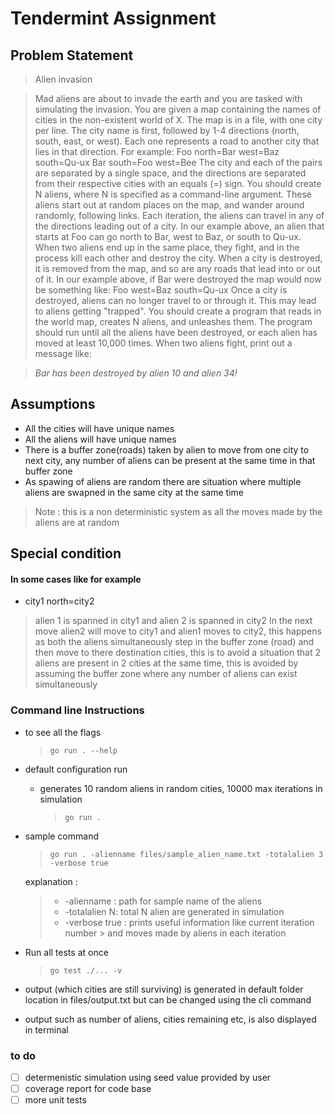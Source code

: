# Tendermint Assignment

## Problem Statement
> Alien invasion

>Mad aliens are about to invade the earth and you are tasked with simulating the
invasion.
You are given a map containing the names of cities in the non-existent world of
X. The map is in a file, with one city per line. The city name is first,
followed by 1-4 directions (north, south, east, or west). Each one represents a
road to another city that lies in that direction.
For example:
Foo north=Bar west=Baz south=Qu-ux
Bar south=Foo west=Bee
The city and each of the pairs are separated by a single space, and the
directions are separated from their respective cities with an equals (=) sign.
You should create N aliens, where N is specified as a command-line argument.
These aliens start out at random places on the map, and wander around randomly,
following links. Each iteration, the aliens can travel in any of the directions
leading out of a city. In our example above, an alien that starts at Foo can go
north to Bar, west to Baz, or south to Qu-ux.
When two aliens end up in the same place, they fight, and in the process kill
each other and destroy the city. When a city is destroyed, it is removed from
the map, and so are any roads that lead into or out of it.
In our example above, if Bar were destroyed the map would now be something
like:
Foo west=Baz south=Qu-ux
Once a city is destroyed, aliens can no longer travel to or through it. This
may lead to aliens getting "trapped".
You should create a program that reads in the world map, creates N aliens, and
unleashes them. The program should run until all the aliens have been
destroyed, or each alien has moved at least 10,000 times. When two aliens
fight, print out a message like:

> *Bar has been destroyed by alien 10 and alien 34!*

## Assumptions
- All the cities will have unique names
- All the aliens will have unique names  
- There is a buffer zone(roads) taken by alien to move from one city to next city, any number of aliens can be present at the same time in that buffer zone
- As spawing of aliens are random there are situation where multiple aliens are swapned in the same city at the same time 
> Note : this is a non deterministic system as all the moves made by the aliens are at random

## Special condition 
#### In some cases like for example 
- city1 north=city2
>alien 1 is spanned in city1 and alien 2 is spanned in city2 
In the next move alien2 will move to city1 and alien1 moves to city2, this happens as both the aliens simultaneously step in the buffer zone (road) and then move to there destination cities, this is to avoid a situation that 2 aliens are present in 2 cities at the same time, this is avoided by assuming the buffer zone where any number of aliens can exist simultaneously


### Command line Instructions  
- to see all the flags
    >```
    >go run . --help
    >```

- default configuration run 
    - generates 10 random aliens in random cities, 10000 max iterations in simulation 
        >```
        >go run .
        >```
- sample command
    >```
    >go run . -alienname files/sample_alien_name.txt -totalalien 3 -verbose true      
    >```

    explanation :
    > - -alienname : path for sample name of the aliens
    > - -totalalien N: total N alien are generated in simulation
    > - -verbose true : prints useful information like current iteration number >   and    moves made by aliens in each iteration


- Run all tests at once 
    >```
    >go test ./... -v
    >```
- output (which cities are still surviving) is generated in default folder location in files/output.txt but can be changed using the cli command
- output such as number of aliens, cities remaining etc, is also displayed in terminal

### to do 
- [ ] determenistic simulation using seed value provided by user
- [ ] coverage report for code base 
- [ ] more unit tests
